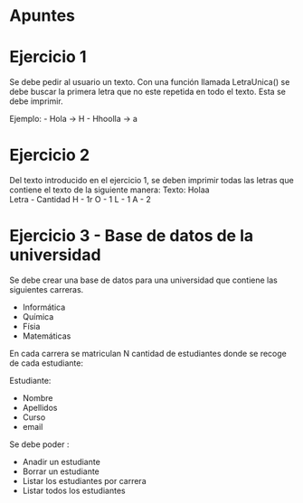 # Apuntes


# Ejercicio 1

Se debe pedir al usuario un texto.
Con una función llamada LetraUnica() se debe buscar la primera letra que no este repetida en todo el texto.
Esta se debe imprimir. 

Ejemplo:
    - Hola -> H
    - Hhoolla -> a

# Ejercicio 2

Del texto introducido en el ejercicio 1, se deben imprimir todas las letras que contiene el texto de la siguiente manera:
Texto: Holaa  
Letra - Cantidad
    H   -   1r 
    O   -   1
    L   -   1
    A   -   2


# Ejercicio 3 - Base de datos de la universidad

Se debe crear una base de datos para una universidad que contiene las siguientes carreras.
 - Informática
 - Química
 - Físia
 - Matemáticas

En cada carrera se matriculan N cantidad de estudiantes donde se recoge de cada estudiante:

Estudiante:
 - Nombre 
 - Apellidos
 - Curso
 - email

Se debe poder : 
- Anadir un estudiante
- Borrar un estudiante
- Listar los estudiantes por carrera
- Listar todos los estudiantes
